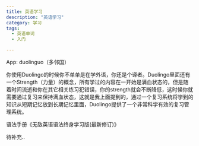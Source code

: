 ```yaml
---
title: 英语学习
description: "英语学习"
category: 学习
tags:
  - 英语单词
  - 入门

---
```


App: duolinguo（多邻国）

你使用Duolingo的时候你不单单是在学外语，你还是个译者。Duolingo里面还有一个Strength（力量）的概念，所有学过的内容在一开始是满血状态的，但是随着时间流逝和你在其它相关练习犯错误，你的strength就会不断降低，这时候你就需要通过复习来保持满血状态，这就是我上面提到的，通过一个复习系统将学到的知识从短期记忆放到长期记忆里面，Duolingo提供了一个非常科学有效的复习管理系统。



语法手册《无敌英语语法终身学习版(最新修订)》

<!--more-->

待补充..

